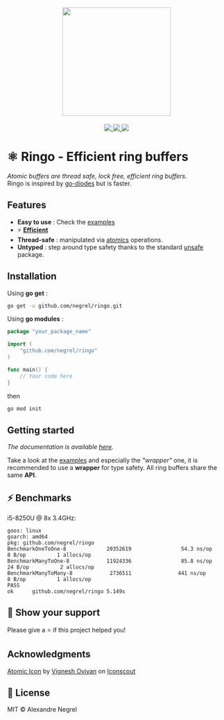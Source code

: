 <h1 align="center"><img height="250" src="https://raw.githubusercontent.com/negrel/ringo/master/.github/atom.svg"></h1>

<p align="center">
	<a href="https://pkg.go.dev/github.com/negrel/ringo">
		<img src="https://godoc.org/github.com/negrel/ringo?status.svg">
	</a>
	<a href="https://goreportcard.com/badge/github.com/negrel/ringo">
		<img src="https://goreportcard.com/badge/github.com/negrel/ringo">
	</a>
	<a href="https://github.com/negrel/ringo/raw/master/LICENSE">
		<img src="https://img.shields.io/badge/license-MIT-green">
	</a>
</p>

# :atom_symbol: Ringo - Efficient ring buffers
*Atomic buffers are thread safe, lock free, efficient ring buffers.*  
Ringo is inspired by [go-diodes](https://github.com/cloudfoundry/go-diodes/) but is faster.

## Features

- **Easy to use** : Check the [examples](https://github.com/negrel/ringo/tree/master/example)
- :zap: [**Efficient**](https://github.com/negrel/ringo#zap-benchmarks)
- **Thread-safe** : manipulated via [atomics](https://pkg.go.dev/sync/atomic) operations.
- **Untyped** : step around type safety thanks to the standard [unsafe](https://pkg.go.dev/unsafe) package.

## Installation

Using **go get** :

```bash
go get -u github.com/negrel/ringo.git
```

Using **go modules** :

```go
package "your_package_name"

import (
	"github.com/negrel/ringo"
)

func main() {
    // Your code here
}
```

then

```bash
go mod init
```

## Getting started
*The documentation is available [here](https://pkg.go.dev/github.com/negrel/ringo).*

Take a look at the [examples](https://github.com/negrel/ringo/tree/master/example) and especially the *"wrapper"* one, it is recommended to use a **wrapper** for type safety.
All ring buffers share the same **API**.

## :zap: Benchmarks
i5-8250U @ 8x 3.4GHz:

```
goos: linux
goarch: amd64
pkg: github.com/negrel/ringo
BenchmarkOneToOne-8             20352619                54.3 ns/op             8 B/op          1 allocs/op
BenchmarkManyToOne-8            11924336                85.8 ns/op            24 B/op          2 allocs/op
BenchmarkManyToMany-8            2736511               441 ns/op               8 B/op          1 allocs/op
PASS
ok      github.com/negrel/ringo 5.149s
```

## :stars: Show your support

Please give a :star: if this project helped you!

## Acknowledgments

<a href="https://iconscout.com/icons/atomic" target="_blank">Atomic Icon</a> by <a href="https://iconscout.com/contributors/oviyan">Vignesh Oviyan</a> on <a href="https://iconscout.com">Iconscout</a>

## :scroll: License

MIT © Alexandre Negrel
